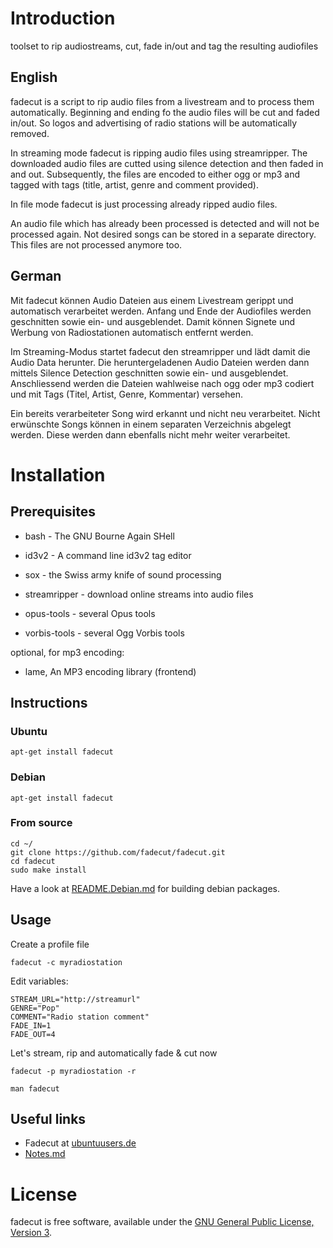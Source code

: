 # Introduction

toolset to rip audiostreams, cut, fade in/out and tag the resulting audiofiles

## English

fadecut is a script to rip audio files from a livestream and to process them 
automatically. Beginning and ending fo the audio files will be cut and faded 
in/out. So logos and advertising of radio stations will be automatically removed.

In streaming mode fadecut is ripping audio files using streamripper. The 
downloaded audio files are cutted using silence detection and then faded in and 
out. Subsequently, the files are encoded to either ogg or mp3 and tagged with 
tags (title, artist, genre and comment provided).

In file mode fadecut is just processing already ripped audio files.

An audio file which has already been processed is detected and will not be 
processed again. Not desired songs can be stored in a separate directory. This 
files are not processed anymore too.

## German

Mit fadecut können Audio Dateien aus einem Livestream gerippt und automatisch 
verarbeitet werden. Anfang und Ende der Audiofiles werden geschnitten sowie ein-
und ausgeblendet. Damit können Signete und Werbung von Radiostationen automatisch
entfernt werden.

Im Streaming-Modus startet fadecut den streamripper und lädt damit die Audio 
Data herunter. Die heruntergeladenen Audio Dateien werden dann mittels Silence 
Detection geschnitten sowie ein- und ausgeblendet. Anschliessend werden die 
Dateien wahlweise nach ogg oder mp3 codiert und mit Tags (Titel, Artist, Genre, 
Kommentar) versehen. 

Ein bereits verarbeiteter Song wird erkannt und nicht neu verarbeitet. Nicht 
erwünschte Songs können in einem separaten Verzeichnis abgelegt werden. Diese 
werden dann ebenfalls nicht mehr weiter verarbeitet.

# Installation

## Prerequisites

* bash - The GNU Bourne Again SHell

* id3v2 - A command line id3v2 tag editor

* sox - the Swiss army knife of sound processing

* streamripper - download online streams into audio files

* opus-tools - several Opus tools

* vorbis-tools - several Ogg Vorbis tools

optional, for mp3 encoding:

* lame, An MP3 encoding library (frontend)

## Instructions

### Ubuntu

	apt-get install fadecut

### Debian

	apt-get install fadecut

### From source

	cd ~/
	git clone https://github.com/fadecut/fadecut.git
	cd fadecut
	sudo make install

Have a look at [README.Debian.md](https://github.com/fadecut/fadecut/blob/master/README.Debian.md) for building debian packages.

## Usage

Create a profile file

	fadecut -c myradiostation

Edit variables:

	STREAM_URL="http://streamurl"
	GENRE="Pop"
	COMMENT="Radio station comment"
	FADE_IN=1
	FADE_OUT=4

Let's stream, rip and automatically fade & cut now

	fadecut -p myradiostation -r

	man fadecut

## Useful links

* Fadecut at [ubuntuusers.de](http://wiki.ubuntuusers.de/fadecut)
* [Notes.md](https://github.com/fadecut/fadecut/blob/master/NOTES.md)

# License

fadecut is free software, available under the [GNU General Public License, Version 3](http://www.gnu.org/licenses/gpl.html).
